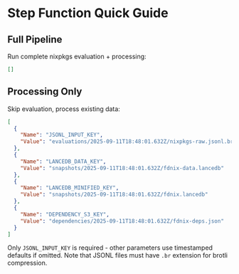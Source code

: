 # Step Function Quick Guide

## Full Pipeline
Run complete nixpkgs evaluation + processing:

```json
[]
```

## Processing Only
Skip evaluation, process existing data:

```json
[
  {
    "Name": "JSONL_INPUT_KEY",
    "Value": "evaluations/2025-09-11T18:48:01.632Z/nixpkgs-raw.jsonl.br"
  },
  {
    "Name": "LANCEDB_DATA_KEY", 
    "Value": "snapshots/2025-09-11T18:48:01.632Z/fdnix-data.lancedb"
  },
  {
    "Name": "LANCEDB_MINIFIED_KEY",
    "Value": "snapshots/2025-09-11T18:48:01.632Z/fdnix.lancedb"
  },
  {
    "Name": "DEPENDENCY_S3_KEY",
    "Value": "dependencies/2025-09-11T18:48:01.632Z/fdnix-deps.json"
  }
]
```

Only `JSONL_INPUT_KEY` is required - other parameters use timestamped defaults if omitted. Note that JSONL files must have `.br` extension for brotli compression.